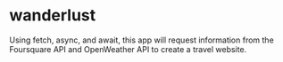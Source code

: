 # wanderlust
Using fetch, async, and await, this app will request information from the Foursquare API and OpenWeather API to create a travel website.
